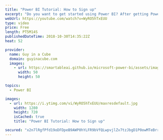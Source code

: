 ```yaml
---
title: "Power BI Tutorial: How to Sign up"
excerpt: "Do you want to get started using Power BI? After getting Power BI Desktop, you will want to sign up for the Power BI service. In this video, we show you how to do just that! The process is pretty straightforward using your corporate email address. We do call out one gotcha in the even that your admins"
webUrl: https://youtube.com/watch?v=WyRO5hTxEUU
type: video
price: Free
length: PT5M14S
publishedDateTime: 2018-10-30T14:35:22Z
heat: 52

provider:
  name: Guy in a Cube
  domain: guyinacube.com
  images:
    - url: https://smartableai.github.io/microsoft-power-bi/assets/images/organizations/guyinacube.com-50x50.jpg
      width: 50
      height: 50

topics:
  - Power BI

images:
  - url: https://i.ytimg.com/vi/WyRO5hTxEUU/maxresdefault.jpg
    width: 1280
    height: 720
    isCached: true
    title: "Power BI Tutorial: How to Sign up"

secured: "x2n7lRgfPfd19oDFDpeB9AWP0hYLFR9bVfQLwpvjlZv7tzJbgD1P0owMTeBrrfxt4Tv0nE3ZoIwunTJY9GT2oU1vXpBi4jvNYLhdnUGzCixmysV5aYn/esnNSzuw9YkRcEaZh0MSAhgZDvk0swNJpbcBtuaYUgzGzvmZRRBztZGXocpFPY2mo77xhiVCQNOnY+F+ZXPLjTPHNmwHK+YZWoiz84+g1QdI3nVaHDbLZvgKRa6SR5aH+OokLkidbUViP1XZ7UQu7DILbCFW2OIx6oY0Gxe9K0lf8RJZh6B0e3IIA4Ditbt/NzlmLOqSYr/i7A5f+S5ZbWJ4kjelVWUr3ohCKGdwWSJwnsLF3m8+kX5NRE6s/pMoj5tf3OeWCvubvU6y8M4FF8DZnZcPaboLRw==;DYBZ1ADsWLTetM4Xv9+FlQ=="
---
```


